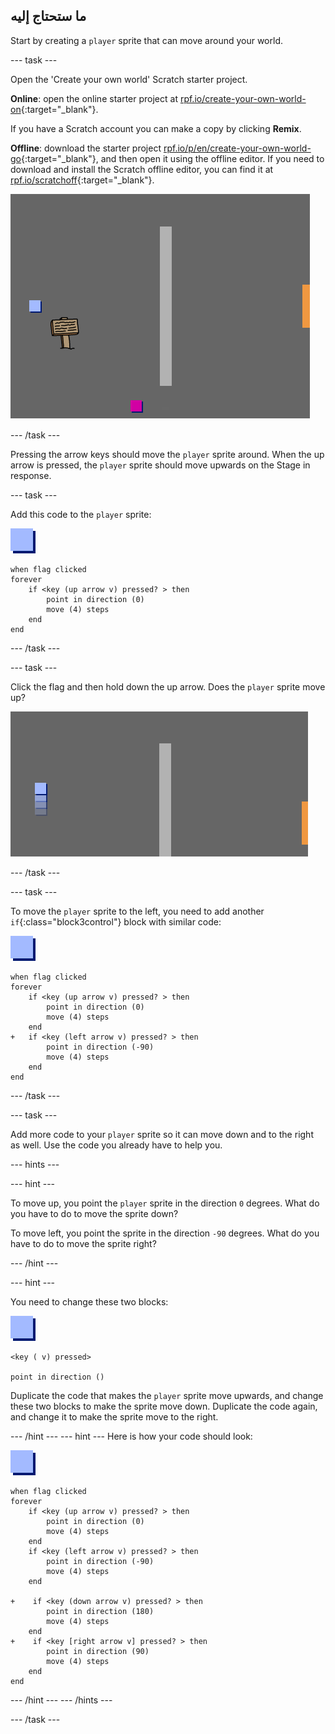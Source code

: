 ## ما ستحتاج إليه

Start by creating a `player` sprite that can move around your world.

\--- task \---

Open the 'Create your own world' Scratch starter project.

**Online**: open the online starter project at [rpf.io/create-your-own-world-on](http://rpf.io/create-your-own-world-on){:target="_blank"}.

If you have a Scratch account you can make a copy by clicking **Remix**.

**Offline**: download the starter project [rpf.io/p/en/create-your-own-world-go](http://rpf.io/p/en/create-your-own-world-go){:target="_blank"}, and then open it using the offline editor. If you need to download and install the Scratch offline editor, you can find it at [rpf.io/scratchoff](https://rpf.io/scratchoff){:target="_blank"}.

![screenshot](images/world-starter.png)

\--- /task \---

Pressing the arrow keys should move the `player` sprite around. When the up arrow is pressed, the `player` sprite should move upwards on the Stage in response.

\--- task \---

Add this code to the `player` sprite:

![player](images/player.png)

```blocks3
when flag clicked
forever
    if <key (up arrow v) pressed? > then
        point in direction (0)
        move (4) steps
    end
end
```

\--- /task \---

\--- task \---

Click the flag and then hold down the up arrow. Does the `player` sprite move up?

![screenshot](images/world-up.png)

\--- /task \---

\--- task \---

To move the `player` sprite to the left, you need to add another `if`{:class="block3control"} block with similar code:

![player](images/player.png)

```blocks3
when flag clicked
forever
    if <key (up arrow v) pressed? > then
        point in direction (0)
        move (4) steps
    end
+   if <key (left arrow v) pressed? > then
        point in direction (-90)
        move (4) steps
    end
end
```

\--- /task \---

\--- task \---

Add more code to your `player` sprite so it can move down and to the right as well. Use the code you already have to help you.

\--- hints \---

\--- hint \---

To move up, you point the `player` sprite in the direction `0` degrees. What do you have to do to move the sprite down?

To move left, you point the sprite in the direction `-90` degrees. What do you have to do to move the sprite right?

\--- /hint \---

\--- hint \---

You need to change these two blocks:

![player](images/player.png)

```blocks3
<key ( v) pressed>

point in direction ()
```

Duplicate the code that makes the `player` sprite move upwards, and change these two blocks to make the sprite move down. Duplicate the code again, and change it to make the sprite move to the right.

\--- /hint \--- \--- hint \--- Here is how your code should look:

![player](images/player.png)

```blocks3
when flag clicked
forever
    if <key (up arrow v) pressed? > then
        point in direction (0)
        move (4) steps
    end
    if <key (left arrow v) pressed? > then
        point in direction (-90)
        move (4) steps
    end

+    if <key (down arrow v) pressed? > then
        point in direction (180)
        move (4) steps
    end
+    if <key [right arrow v] pressed? > then
        point in direction (90)
        move (4) steps
    end
end
```

\--- /hint \--- \--- /hints \---

\--- /task \---